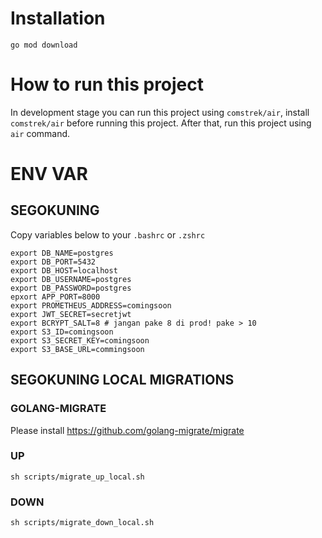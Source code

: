 # Installation
```
go mod download
```

# How to run this project
In development stage you can run this project using `comstrek/air`, install `comstrek/air` before running this project. After that, run this project using `air` command.

# ENV VAR

## SEGOKUNING
Copy variables below to your `.bashrc` or `.zshrc`

```
export DB_NAME=postgres
export DB_PORT=5432
export DB_HOST=localhost
export DB_USERNAME=postgres
export DB_PASSWORD=postgres
epxort APP_PORT=8000
export PROMETHEUS_ADDRESS=comingsoon
export JWT_SECRET=secretjwt
export BCRYPT_SALT=8 # jangan pake 8 di prod! pake > 10
export S3_ID=comingsoon
export S3_SECRET_KEY=comingsoon
export S3_BASE_URL=commingsoon
```

## SEGOKUNING LOCAL MIGRATIONS
### GOLANG-MIGRATE
Please install https://github.com/golang-migrate/migrate
### UP
```
sh scripts/migrate_up_local.sh
```

### DOWN
```
sh scripts/migrate_down_local.sh
```